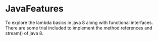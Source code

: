 # JavaFeatures
To explore the lambda basics in java 8 along with functional interfaces. 
There are some trial included to implement the method references and stream() of java 8.
